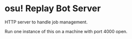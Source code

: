 # osu! Replay Bot Server

HTTP server to handle job management.

Run one instance of this on a machine with port 4000 open.
